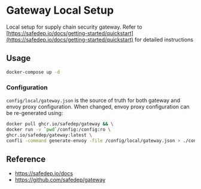 # Gateway Local Setup

Local setup for supply chain security gateway. Refer to [https://safedep.io/docs/getting-started/quickstart](https://safedep.io/docs/getting-started/quickstart) for detailed instructions

## Usage

```bash
docker-compose up -d
```

### Configuration

`config/local/gateway.json` is the source of truth for both gateway and envoy proxy configuration. When changed, envoy proxy configuration can be re-generated using:

```bash
docker pull ghcr.io/safedep/gateway && \
docker run -v `pwd`/config:/config:ro \
ghcr.io/safedep/gateway:latest \
confli -command generate-envoy -file /config/local/gateway.json > ./config/local/envoy.json
```

## Reference

* https://safedep.io/docs
* https://github.com/safedep/gateway
